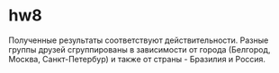 # hw8
Полученные результаты соответствуют действительности. Разные группы друзей сгруппированы в зависимости от города (Белгород, Москва, Санкт-Петербур) и также от страны - Бразилия и Россия. 

